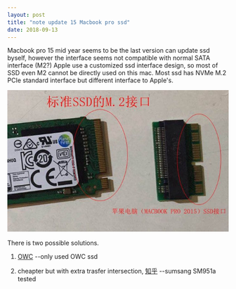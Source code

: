 ```yaml
---
layout: post
title: "note update 15 Macbook pro ssd"
date: 2018-09-13
---
```


Macbook pro 15 mid year seems to be the last version can update ssd byself,
however the interface seems not compatible with normal SATA interface (M2?) 
Apple use a customized ssd interface design, so most of SSD even M2 cannot be directly used on this mac.
Most ssd has NVMe M.2 PCIe standard interface but different interface to Apple's.

![](images/ssd_interface.jpg?raw=true)

There is two possible solutions.


1. [OWC](https://eshop.macsales.com/shop/ssd/owc/macbook-pro-retina-display/2013-2014-2015)
--only used OWC ssd

2. cheapter but with extra trasfer intersection, [知乎](https://zhuanlan.zhihu.com/p/35806613)
--sumsang SM951a tested
